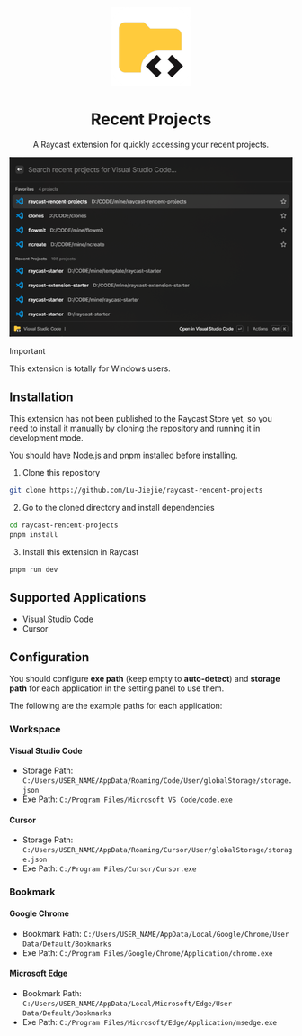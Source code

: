<p align="center">
  <img src="./assets/icon-readme.png" alt="Recent Projects Icon" height="140">
</p>

<h1 align="center">
Recent Projects
</h1>

<p align="center">
A Raycast extension for quickly accessing your recent projects.
</p>

<img width="862" src="./assets/example.png">

> [!IMPORTANT]
> This extension is totally for Windows users.

## Installation

This extension has not been published to the Raycast Store yet, so you need to install it manually by cloning the repository and running it in development mode.

You should have [Node.js](https://nodejs.org/en/download/) and [pnpm](https://pnpm.io/installation) installed before installing.

1. Clone this repository

```bash
git clone https://github.com/Lu-Jiejie/raycast-rencent-projects
```

2. Go to the cloned directory and install dependencies

```bash
cd raycast-rencent-projects
pnpm install
```

3. Install this extension in Raycast

```bash
pnpm run dev
```

## Supported Applications

- Visual Studio Code
- Cursor

## Configuration

You should configure **exe path** (keep empty to **auto-detect**) and **storage path** for each application in the setting panel to use them.

The following are the example paths for each application:

### Workspace

#### Visual Studio Code

+ Storage Path: `C:/Users/USER_NAME/AppData/Roaming/Code/User/globalStorage/storage.json`
+ Exe Path: `C:/Program Files/Microsoft VS Code/code.exe`

#### Cursor

+ Storage Path: `C:/Users/USER_NAME/AppData/Roaming/Cursor/User/globalStorage/storage.json`
+ Exe Path: `C:/Program Files/Cursor/Cursor.exe`

### Bookmark

#### Google Chrome

+ Bookmark Path: `C:/Users/USER_NAME/AppData/Local/Google/Chrome/User Data/Default/Bookmarks`
+ Exe Path: `C:/Program Files/Google/Chrome/Application/chrome.exe`

#### Microsoft Edge
+ Bookmark Path: `C:/Users/USER_NAME/AppData/Local/Microsoft/Edge/User Data/Default/Bookmarks`
+ Exe Path: `C:/Program Files/Microsoft/Edge/Application/msedge.exe`
